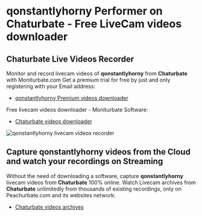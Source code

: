 # qonstantlyhorny Performer on Chaturbate - Free LiveCam videos downloader

## Chaturbate Live Videos Recorder

Monitor and record livecam videos of **qonstantlyhorny** from **Chaturbate** with Moniturbate.com
Get a premium trial for free by just and only registering with your Email address:
* [qonstantlyhorny Premium videos downloader](https://moniturbate.com/request-demo-licence-key.html)

Free livecam videos downloader - Moniturbate Software:
* [Chaturbate videos downloader](https://moniturbate.com/moniturbate-download-software.html)

![qonstantlyhorny livecam videos recorder](https://peachurnet.com/templates/moniturbate-software.png)


## Capture qonstantlyhorny videos from the Cloud and watch your recordings on Streaming

Without the need of downloading a software, capture **qonstantlyhorny** livecam videos from **Chaturbate** 100% online.
Watch Livecam archives from **Chaturbate** unlimitedly from thousands of existing recordings, only on Peachurbate.com and its websites network:
* [Chaturbate videos archives](https://peachurnet.com/)